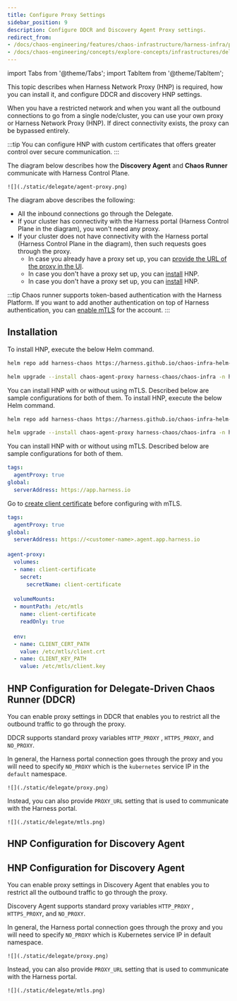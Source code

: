 ```yaml
---
title: Configure Proxy Settings
sidebar_position: 9
description: Configure DDCR and Discovery Agent Proxy settings.
redirect_from:
- /docs/chaos-engineering/features/chaos-infrastructure/harness-infra/proxy-support
- /docs/chaos-engineering/concepts/explore-concepts/infrastructures/delegate/proxy-support
---
```


import Tabs from '@theme/Tabs';
import TabItem from '@theme/TabItem';

This topic describes when Harness Network Proxy (HNP) is required, how you can install it, and configure DDCR and discovery HNP settings.

When you have a restricted network and when you want all the outbound connections to go from a single node/cluster, you can use your own proxy or Harness Network Proxy (HNP).
If direct connectivity exists, the proxy can be bypassed entirely.

:::tip
You can configure HNP with custom certificates that offers greater control over secure communication.
:::

The diagram below describes how the **Discovery Agent** and **Chaos Runner** communicate with Harness Control Plane.

    ![](./static/delegate/agent-proxy.png)

The diagram above describes the following:
- All the inbound connections go through the Delegate.
- If your cluster has connectivity with the Harness portal (Harness Control Plane in the diagram), you won't need any proxy.
- If your cluster does not have connectivity with the Harness portal (Harness Control Plane in the diagram), then such requests goes through the proxy.
    - In case you already have a proxy set up, you can [provide the URL of the proxy in the UI](/docs/chaos-engineering/use-harness-ce/infrastructures/proxy-support#delegate-driven-chaos-runner-ddcr).
    - In case you don't have a proxy set up, you can [install](#installation) HNP.
    - In case you don't have a proxy set up, you can [install](#installation) HNP.

:::tip
Chaos runner supports token-based authentication with the Harness Platform. If you want to add another authentication on top of Harness authentication, you can [enable mTLS](/docs/chaos-engineering/use-harness-ce/infrastructures/mtls-support) for the account.
:::

## Installation

To install HNP, execute the below Helm command.

```bash
helm repo add harness-chaos https://harness.github.io/chaos-infra-helm-chart
```

```bash
helm upgrade --install chaos-agent-proxy harness-chaos/chaos-infra -n hce -f override.yaml
```

You can install HNP with or without using mTLS. Described below are sample configurations for both of them.
To install HNP, execute the below Helm command.

```bash
helm repo add harness-chaos https://harness.github.io/chaos-infra-helm-chart
```

```bash
helm upgrade --install chaos-agent-proxy harness-chaos/chaos-infra -n hce -f override.yaml
```

You can install HNP with or without using mTLS. Described below are sample configurations for both of them.

<Tabs>
<TabItem value="Without mTLS">

```yaml
tags:
  agentProxy: true
global:
  serverAddress: https://app.harness.io
```

</TabItem>

<TabItem value="With mTLS">

Go to [create client certificate](/docs/platform/delegates/secure-delegates/delegate-mtls-support/#configure-mtls-on-delegate) before configuring with mTLS.

```yaml
tags:
  agentProxy: true
global:
  serverAddress: https://<customer-name>.agent.app.harness.io

agent-proxy:
  volumes:
  - name: client-certificate
    secret:
      secretName: client-certificate

  volumeMounts:
  - mountPath: /etc/mtls
    name: client-certificate
    readOnly: true

  env:
  - name: CLIENT_CERT_PATH
    value: /etc/mtls/client.crt
  - name: CLIENT_KEY_PATH
    value: /etc/mtls/client.key
```

</TabItem>
</Tabs>

## HNP Configuration for Delegate-Driven Chaos Runner (DDCR)
You can enable proxy settings in DDCR that enables you to restrict all the outbound traffic to go through the proxy.

DDCR supports standard proxy variables `HTTP_PROXY` , `HTTPS_PROXY`, and `NO_PROXY`.

In general, the Harness portal connection goes through the proxy and you will need to specify `NO_PROXY` which is the `kubernetes` service IP in the `default` namespace.

    ![](./static/delegate/proxy.png)

Instead, you can also provide `PROXY_URL` setting that is used to communicate with the Harness portal.

    ![](./static/delegate/mtls.png)

## HNP Configuration for Discovery Agent
## HNP Configuration for Discovery Agent

You can enable proxy settings in Discovery Agent that enables you to restrict all the outbound traffic to go through the proxy.

Discovery Agent supports standard proxy variables `HTTP_PROXY` , `HTTPS_PROXY`, and `NO_PROXY`.

In general, the Harness portal connection goes through the proxy and you will need to specify `NO_PROXY` which is Kubernetes service IP in default namespace.

    ![](./static/delegate/proxy.png)

Instead, you can also provide `PROXY_URL` setting that is used to communicate with the Harness portal.

    ![](./static/delegate/mtls.png)
